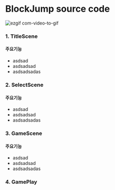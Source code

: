 # BlockJump source code

![ezgif com-video-to-gif](https://user-images.githubusercontent.com/62490237/78142537-ffc86c80-7467-11ea-8cc7-82a89cd3ce7c.gif)

### 1. TitleScene

   #### 주요기능
   - asdsad
   - asdsadsad
   - asdsadsadas
   
   


### 2. SelectScene

   #### 주요기능
   - asdsad
   - asdsadsad
   - asdsadsadas
   
   
   
 ### 3. GameScene

   #### 주요기능
   - asdsad
   - asdsadsad
   - asdsadsadas
   
   

 ### 4. GamePlay
   

   
